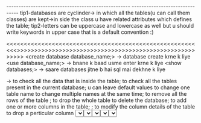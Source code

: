 <All the Important commands used in the sql database>
---------------------------------------------------

<Before Starting just read this>
-------------------------------
tip1-databases are cyclinder-> in which all the tables(u can call them classes) are kept->in side the class u have related attributes which defines the table;
tip2-letters can be uppercase and lowercase as well but u should write keywords in upper case that is a default convention :)

<<<<<<<<<<<<<<<<<<<<<<<<<<<<<<<<<<<<<<<<<<<<<<<<<<<<<<<<<<DML COMMANDS>>>>>>>>>>>>>>>>>>>>>>>>>>>>>>>>>>>>>>>>>>>>>>>>>>>>>>>>>
    <create database database_name;> -> database create krne k liye
    <use database_name;> -> bnane k baad usme enter krne k liye
    <show databases;> -> saare databases jitne b hai sql mai dekhne k liye 

<TABLE COMMANDS>
    <create table table_name values(col_name type(digits),col_name2(digits(20)));>
    <create table table_name values(col1_name type(digits) not null primary key, col2_name type(digits) default 'xyz');>
    <desc table_name;> -> to check all the data that is inside the table;
    <show tables;> to check all the tables present in the current database;


<INSERT COMMANDS>
    <insert into table_name values(-,-,jitne col bnaye hai utni values dalni padegi(except default values));>
    <insert into table_name(col_name1,col_name2---upto n) values(col1_value,col2_value);> u can leave default values

<RENAME COMMANDS>
    <rename table old_Name to new_Name;> to change one table name
    <rename table oldName to newName,oldname2 to newName2;> to change multiple names at the same time; 

<TRUNCATE COMMANDS>
    <truncate table_name;> to remove all the rows of the table ;

<DROP COMMANDS>
    <drop table table_name;> to drop the whole table
    <drop database database_name> to delete the database;

<ALTER COMMANDS>
    <ADD>
        <alter table table_name add(col_name type(digit),-,-);> to add one or more columns in the table;
        <alter table table_name add(col_name type(digits) default 'xyz');>
    <MODIFY>
        <alter table table_name modify column column_name type(digits)>; to modify the column details of the table
    <CHANGE>
        <alter table table_name change column_name newCol_name type(digits);>
    <DROP>
        <alter table table_name drop column_name;> to drop a perticular column

<SELECT COMMANDS>
    <select * from table;> saare values ko select krne k liye;
    <select col1_name,col2_name from table;> to select perticular columns from the table;
    <select col2_name,col1_name from table;> aage piche b select kr skte hai;

<UPDATE COMMANDS>
    <update table_name set col_name = "anything";>

<AGGRIGATE FUNCTIONS> THEY ARE GENERALLY USED WITH SELECT
    <AVGERAGE>
        <select avg(col_name) from table_name>
    <MINIMUM>
        <select min(col_name) from table_name>
    <MAXIMUM>
        <select max(col_name) from table_name>
    <COUNT> IT DOESN'T COUNT NULL VALUES
        <select count(col_name) from table_name>
    <SUM>
        <select sum(col_name) from table_name>
    <COUNT(*)> IT COUNTS NULL VALUES
        <select count(*) from table_name>
    

WE CAN ALSO SELECT MULTIPLE MIN MAX FUNTIONS-> <select avg(col_name), max(col_name) from table_name>;

<<<<<<<<<<<<<<<<<<<<<<<<<<<<<<<<<<<<<<<<<<<<<<<<<<<<<<<<DRL/DSL COMMANDS>>>>>>>>>>>>>>>>>>>>>>>>>>>>>>>>>>>>>>>>>>>>>>>>>>>>>>>>
DRL-><DATA RETRIEVAL LANGUAGE >
DSL-><DATA SELECTION LANGUAGE>
<TYPES>
    1.FROM
    2.WHERE
    3.GROUP BY
    4.HAVING
    5.ORDER BY
    6.AS
<FROM>
    <SELECT>
    <select * from TABLE_NAME>
    <select * from TABLE_NAME where COLUMN_NAME > 25;> ANY CONDITION CAN BE PLACED JUST LIKE IN JAVA/C++ etc;



    mysql> select * from students;
    +----------+----------------+------+-----------+
    | id       | Names          | age  | extra_col |
    +----------+----------------+------+-----------+
    | 12110021 | Davinder_Kumar | 27   | NULL      |
    | 12110022 | Bhupa_singh    | 27   | NULL      |
    | 12110031 | kamal_kumar    | 26   | NULL      |
    | 12110062 | rohan_kumar    | 29   | NULL      |
    | 12110033 | abhinay_sharma | NULL | NULL      |
    | 12110033 | abhinay_sharma | NULL | NULL      |
    | 123      | tempval        | NULL | NULL      |
    | temp     | NULL           | NULL | NULL      |
    +----------+----------------+------+-----------+

<WHERE> CAN BE USED WITH SELECT,UPDATE,DELETE AGGREGATE FUNCTIONS;
    EXAMPLE;

    mysql> select * from students where Names="kamal_kumar" and age > 25;
    +----------+-------------+------+-----------+
    | id       | Names       | age  | extra_col |
    +----------+-------------+------+-----------+
    | 12110031 | kamal_kumar | 26   | NULL      |
    +----------+-------------+------+-----------+





        
